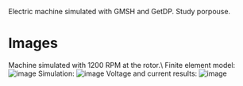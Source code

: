 Electric machine simulated with GMSH and GetDP. Study porpouse.

# Images
Machine simulated with 1200 RPM at the rotor.\ 
Finite element model:
![image](https://user-images.githubusercontent.com/32344294/58291651-8a463700-7d94-11e9-9e48-e0d136fc04eb.png)
Simulation:
![image](https://user-images.githubusercontent.com/32344294/58291839-51f32880-7d95-11e9-80dc-8859b9883754.png)
Voltage and current results:
![image](https://user-images.githubusercontent.com/32344294/58592463-e13d8780-823e-11e9-894b-6ffd3f02ee1f.png)
